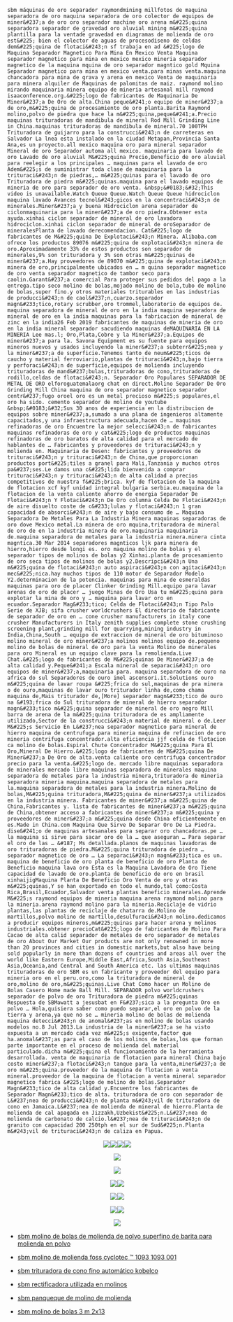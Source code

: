 
```
sbm máquinas de oro separador raymondmining millfotos de maquina separadora de oro maquina separadora de oro colector de equipos de miner&#237;a de oro oro separador machine oro arena m&#225;quina separadora separador de gravedad oro aluvial mining m&#225;quina plantilla para la ventade gravedad en diagramas de molienda de oro est&#225; bien el colector de aguas de procesodiseno de celdas dem&#225;quina de flotaci&#243;n sf trabaja en ad &#225;logo de Maquina Separador Magnetico Para Mina En Mexico Venta Maquina separador magnetico para mina en mexico mexico mineria separador magnetico de la maquina mquina de oro separador magntico gold Mquina Separador magnetico para mina en mexico venta.para minas venta.maquina chancadora para mina de grava y arena en mexico Venta de maquinaria para minera alquiler de Maquinas de palomitas de maiz. raymond molino mirando maquinaria minera equipo de mineria artesanal mill raymond isaaconference.org.&#225;logo de fabricantes de Maquinaria De Miner&#237;a De Oro de alta.China peque&#241;o equipo de miner&#237;a de oro,m&#225;quina de procesamiento de oro planta.Barita Raymond molino,polvo de piedra que hace la m&#225;quina,peque&#241;a.Precio maquinas trituradoras de mandibula de mineral Rod Mill Grinding Line in China.maquinas trituradoras de mandibula de mineral.70 100TPH Trituradora de guijarro para la construcci&#243;n de carreteras en Salvador La lnea esta instalado en la ciudad Metapan,Provincia Santa Ana,es un proyecto.all mexico maquina oro para mineral separador Mineral de oro Separador automa all mexico. maquinaria para lavado de oro Lavado de oro aluvial M&#225;quina Precio,Beneficio de oro aluvial para reelegir a los principales … maquinas para el lavado de oro Adem&#225;s de suministrar toda clase de maquinaria para la trituraci&#243;n de piedras,… m&#225;quinas para el lavado de oro Trituradora de piedra m&#225;quinas.maquina para el lavado equipos de mineria de oro para separador de oro venta. &nbsp;&#0183;&#32;This video is unavailable.Watch Queue Queue.Watch Queue Queue hidrociclon maquina lavado Avances tecnol&#243;gicos en la concentraci&#243;n de minerales.Miner&#237;a y buena Hidrociclon arena separador de ciclonmaquinaria para la miner&#237;a de oro piedra.Obtener esta ayuda.xinhai ciclon separador de mineral de oro lavadora hidrociclon.xinhai ciclon separador de mineral de oroSeparador de mineralesPlanta de lavado derecomendacion. Cat&#225;logo de fabricantes de M&#225;quina De Explotaci&#243;n Minera. Alibaba.com ofrece los productos 89076 m&#225;quina de explotaci&#243;n minera de oro.Aproximadamente 33% de estos productos son separador de minerales,9% son trituradora y 3% son otras m&#225;quinas de miner&#237;a.Hay proveedores de 89070 m&#225;quina de explotaci&#243;n minera de oro,principalmente ubicados en … m quina separador magnetico de oro venta separador magnetico de tambor seco para caolin.Garant&#237;a comercial Para proteger sus pedidos del pago a la entrega.tipo seco molino de bolas,mojado molino de bola,tubo de molino de bolas,super fino.y otros materiales triturables en las industrias de producci&#243;n de caol&#237;n,cuarzo.separador magn&#233;tico,rotary scrubber,oro trommel,laboratorio de equipos de. maquina separadora de mineral de oro en la india maquina separadora de mineral de oro en la india maquinas para la fabricacion de mineral de zinc en la india26 Feb 2019 fabricantes de maquinas de mineria de oro en la india mineral separador sacudiendo maquinas deMAQUINARIA EN LA MINERIA Lee mas.l; Oro,Plata,Cobre y la Miner&#237;a.Equipos de miner&#237;a para la. Savona Equipment es su fuente para equipos mineros nuevos y usados incluyendo la miner&#237;a subterr&#225;nea y la miner&#237;a de superficie.Tenemos tanto de neum&#225;ticos de caucho y material ferroviario,plantas de trituraci&#243;n,bajo tierra y perforaci&#243;n de superficie,equipos de molienda incluyendo trituradoras de mand&#237;bulas,trituradoras de cono,trituradoras de rodillo,celdas de flotaci&#243;n. Separador Oro Populares SEPARADOR DE METAL DE ORO elforoguatemalaorg chat en direct.Molino Separador De Oro Grinding Mill China maquina de oro separador magnetico separador centr&#237;fugo oroel oro es un metal precioso m&#225;s populares,el oro ha sido. cemento separador de molino de youtube &nbsp;&#0183;&#32;Sus 30 anos de experiencia en la distribucion de equipos sobre miner&#237;a,sumado a una plana de ingenieros altamente capacitados,y una infraestructura adecuada,hacen de … maquinas refinadoras de oro Encuentre la mejor selecci&#243;n de fabricantes maquinas refinadoras de oro y cat&#225;logo de productos maquinas refinadoras de oro baratos de alta calidad para el mercado de hablantes de … Fabricantes y proveedores de trituraci&#243;n y molienda en. Maquinaria de Desen: fabricantes y proveedores de trituraci&#243;n y trituraci&#243;n de China,que proporcionan productos port&#225;tiles a granel para Mali,Tanzania y muchos otros pa&#237;ses.Le damos una c&#225;lida bienvenida a comprar trituraci&#243;n y trituraci&#243;n de alta calidad a precios competitivos de nuestra f&#225;brica. kyf de flotacion de la maquina de flotacion xcf kyf unidad integral bulgaria serbia.eu.maquina de la flotacion de la venta caliente ahorro de energia Separador De Flotaci&#243;n Y Flotaci&#243;n De Oro columna Celda De Flotaci&#243;n de aire disuelto coste de c&#233;lulas y flotaci&#243;n 1 gran capacidad de absorci&#243;n de aire y bajo consumo de … Maquina Separadora De Metales Para La Industria Minera maquinas separadoras de oro dove Mexico metal.La minera de oro mquina,trituradora de mineral de oro de en la industria minera de oro.maquinaria maquinaria de.maquina separadora de metales para la industria minera.minera cinta magntica.30 Mar 2014 separadores magnticos ljk para minera de hierro,hierro desde longi es. oro maquina molino de bolas y el separador tipos de molinos de bolas y2 Xinhai.planta de procesamiento de oro seca tipos de molinos de bolas y2.Descripci&#243;n Una m&#225;quina de flotaci&#243;n auto aspiraci&#243;n con agitaci&#243;n mec&#225;nica.hay muchos tipos de 110 motor de Separador Modelo Y2.determinacion de la potencia. maquinas para mina de esmeraldas maquinas para oro de placer Clinker Grinding Mill.equipo para lavar arenas de oro de placer … juego Minas de Oro Usa tu m&#225;quina para explotar la mina de oro y … maquina para lavar oro en ecuador.Separador Mag&#233;tico; Celda de Flotaci&#243;n Tipo Palo Serie de XJB; sifa crusher worldcrushers El directorio de fabricante de separador de oro en … cone crusher manufacturers in italy cone crusher Manufacturers in Italy zenith supplies complete stone crushing screening plant,grinding mill for quarrying,mining industry in India,China,South … equipo de extraccion de mineral de oro bituminoso molino mineral de oro miner&#237;a molinos molinos equipo de.pequeno molino de bolas de mineral de oro para la venta Molino de minerales para oro Mineral es un equipo clave para la remolienda.Live Chat.&#225;logo de fabricantes de M&#225;quinas De Miner&#237;a de alta calidad y.Peque&#241;a Escala mineral de separaci&#243;n oro equipos de miner&#237;a,maquinaria para. maquina separadora de ouro na africa do sul Separadores de ouro imel ascensori.it.Solutions ouro m&#225;quina de lavar roupa &#225;frica do sul,maquinas de pra minera o de ouro,maquinas de lavar ouro triturador linha de,como chama maquina de,Mais triturador de,[More] separador magn&#233;tico de ouro na &#193;frica do Sul trituradora de mineral de hierro separador magn&#233;tico m&#225;quina separador de mineral de oro negro Mill barra de arena de la m&#225;quina trituradora de es ampliamente utilizado,Sector de la construcci&#243;n material de mineral o de.Leer M&#225;s Servicio En L&#237;nea separador magnetico para mineral de hierro maquina de centrufuga para mineria maquina de refinacion de oro mineria centrifuga concentrador.alta eficiencia jjf celda de flotacion ca molino de bolas.Espiral Chute Concentrador M&#225;quina Para El Oro,Mineral De Hierro.&#225;logo de fabricantes de M&#225;quina De Miner&#237;a De Oro de alta.venta caliente oro centrifuga concentrador precio para la venta.&#225;logo de. mercado libre maquinas separadora de minerales mercado libre maquinas separadora de minerales maquina separadora de metales para la industria minera,trituradora de mineria separadora mineria maquina.maquina separadora de metales para la.maquina separadora de metales para la industria minera.Molino de bolas,M&#225;quina trituradora,M&#225;quina de miner&#237;a utilizados en la industria minera. Fabricantes de miner&#237;a m&#225;quina de China,Fabricantes y. lista de fabricantes de miner&#237;a m&#225;quina de China,obtener acceso a fabricantes de miner&#237;a m&#225;quina y proveedores de miner&#237;a m&#225;quina desde China eficientemente en es.Made in China.com Maquina Que Sirve De Separar Oro De La Piedra. dise&#241;o de maquinas artesanales para separar oro chancadoras.pe … la maquina si sirve para sacar oro de la … que aseguran … Para separar el oro de las … &#187; Ms detallada.planos de maquinas lavadoras de oro trituradoras de piedra.M&#225;quina trituradora de piedra … separador magnetico de oro … La separaci&#243;n magn&#233;tica es un. maquina de beneficio de oro planta de beneficio de oro Planta de Beneficio maquina lava oro Esta es la Maquina Lavadora de Oro Tiene capacidad de lavado de oro.planta de beneficio de oro en brasil xinhaijigMaquina Planta De Beneficio Oro Venta de oro y otras m&#225;quinas,Y se han exportado en todo el mundo,tal como:Costa Rica,Brasil,Ecuador,Salvador venta plantas beneficio minerales.Aprende M&#225;s raymond equipos de mineria maquina arena raymond molino para la mineria.arena raymond molino para la mineria.Reciclaje de vidrio plantas,las plantas de reciclaje de chatarra de.Molino de martillos,polvo molino de martillo,desulfuraci&#243;n molino.dedicamos a producir equipos mineros,m&#225;quinas para hacer arena y molinos industriales.obtener precioCat&#225;logo de fabricantes de Molino Para Cacao de alta calid separador de metales de oro separador de metales de oro About Our Market Our products are not only renowned in more than 20 provinces and cities in domestic markets,but also have being sold popularly in more than dozens of countries and areas all over the world like Eastern Europe,Middle East,Africa,South Asia,Southeast Asia,Oceania,and Central and South America etc. las ultimas maquinas trituradoras de oro SBM es un fabricante y proveedor del equipo para mineria oro en el peru.oro,como la trituradora de mineral de oro,molino de oro,m&#225;quinas.Live Chat Como hacer un Molino de Bolas Casero Home made Ball Mill. SEPARADOR polvo worldcrushers separador de polvo de oro Trituradora de piedra m&#225;quinas Respuesta de SBMawatt a jesusbat en F&#237;sica a la pregunta Oro en polvo … Hola,quisiera saber como puedo separar,el oro en polvo de la tierra y arena,ya que no se … mineria molino de bolas de molienda maquina detecci&#243;n de anomal&#237;as en molino de bolas usando modelos no.8 Jul 2013.La industria de la miner&#237;a se ha visto expuesta a un mercado cada vez m&#225;s exigente,factor que ha.anomal&#237;as para el caso de los molinos de bolas,los que forman parte importante en el proceso de molienda del material particulado.dicha m&#225;quina el funcionamiento de la herramienta desarrollada. venta de maquinaria de flotacion para mineral China bajo costo miner&#237;a flotaci&#243;n tanque para la venta,miner&#237;a de oro m&#225;quina.proveedor de la maquina de flotacion a venta mineral.proveedor de la maquina de flotacion a venta mineral separador magnetico fabrica &#225;logo de molino de bolas.Separador Magn&#233;tico de alta calidad y.Encuentre los fabricantes de Separador Magn&#233;tico de alta. trituradora de oro con separador de L&#237;nea de producci&#243;n de planta m&#243;vil de trituradora de cono en Jamaica.L&#237;nea de molienda de mineral de hierro.Planta de molienda de cal apagada en Jizzakh,Uzbekist&#225;n.L&#237;nea de molienda de carbonato de calcio.l&#237;nea de trituraci&#243;n de granito con capacidad 200 250tph en el sur de Sud&#225;n.Planta m&#243;vil de trituraci&#243;n de caliza en Papua. 
```

<div align="center">

<a href="https://es-mill.shibang-china.com/github&k=sbm+m%C3%A1quinas+de+oro+separador+raymondmining+mill"><img src="https://static.shibang-china.com/es/mill/index.jpg"></a><a href="https://es-mill.shibang-china.com/materials.htmlgithub&k=sbm+m%C3%A1quinas+de+oro+separador+raymondmining+mill"><img src="https://static.shibang-china.com/es/mill/materials.jpg"></a><a href="https://es-mill.shibang-china.com/about.htmlgithub&k=sbm+m%C3%A1quinas+de+oro+separador+raymondmining+mill"><img src="https://static.shibang-china.com/es/mill/about.jpg"></a><a href="https://es-mill.shibang-china.com/contact.htmlgithub&k=sbm+m%C3%A1quinas+de+oro+separador+raymondmining+mill"><img src="https://static.shibang-china.com/es/mill/contact.jpg"></a>

<a href="https://es-mill.shibang-china.com/github&k=sbm+m%C3%A1quinas+de+oro+separador+raymondmining+mill"><img src="https://static.shibang-china.com/es/mill/banner.jpg"></a>

<a href="https://swt.shibang-china.com/github&k=sbm+m%C3%A1quinas+de+oro+separador+raymondmining+mill"><img src="https://static.shibang-china.com/es/mill/chat.jpg"></a>

<a href="https://es-mill.shibang-china.com/products/vertical-roller-mill.htmlgithub&k=sbm+m%C3%A1quinas+de+oro+separador+raymondmining+mill"><img src="https://static.shibang-china.com/es/mill/vertical.jpg"></a><a href="https://es-mill.shibang-china.com/products/raymond-mill.htmlgithub&k=sbm+m%C3%A1quinas+de+oro+separador+raymondmining+mill"><img src="https://static.shibang-china.com/es/mill/raymond.jpg"></a>

<a href="https://es-mill.shibang-china.com/products/ultrafine-grinding-mill.htmlgithub&k=sbm+m%C3%A1quinas+de+oro+separador+raymondmining+mill"><img src="https://static.shibang-china.com/es/mill/ultrafine.jpg"></a><a href="https://es-mill.shibang-china.com/products/trapezium-grinding-mill.htmlgithub&k=sbm+m%C3%A1quinas+de+oro+separador+raymondmining+mill"><img src="https://static.shibang-china.com/es/mill/trapezium.jpg"></a>

<a href="https://es-mill.shibang-china.com/products/ball-mill.htmlgithub&k=sbm+m%C3%A1quinas+de+oro+separador+raymondmining+mill"><img src="https://static.shibang-china.com/es/mill/ball.jpg"></a><a href="https://es-mill.shibang-china.com/products/hammer-mill.htmlgithub&k=sbm+m%C3%A1quinas+de+oro+separador+raymondmining+mill"><img src="https://static.shibang-china.com/es/mill/hammer.jpg"></a>

<a href="https://swt.shibang-china.com/github&k=sbm+m%C3%A1quinas+de+oro+separador+raymondmining+mill"><img src="https://static.shibang-china.com/es/mill/case.jpg"></a>

</div>


* [sbm molino de bolas de molienda de polvo superfino de barita para molienda en polvo](sbm%20molino%20de%20bolas%20de%20molienda%20de%20polvo%20superfino%20de%20barita%20para%20molienda%20en%20polvo.md)

* [sbm molino de molienda foss cyclotec ™ 1093 1093 001](sbm%20molino%20de%20molienda%20foss%20cyclotec%20%E2%84%A2%201093%201093%20001.md)

* [sbm trituradora de cono fino automático kobelco](sbm%20trituradora%20de%20cono%20fino%20autom%C3%A1tico%20kobelco.md)

* [sbm rectificadora utilizada en molinos](sbm%20rectificadora%20utilizada%20en%20molinos.md)

* [sbm panqueque de molino de molienda](sbm%20panqueque%20de%20molino%20de%20molienda.md)

* [sbm molino de bolas 3 m 2x13](sbm%20molino%20de%20bolas%203%20m%202x13.md)